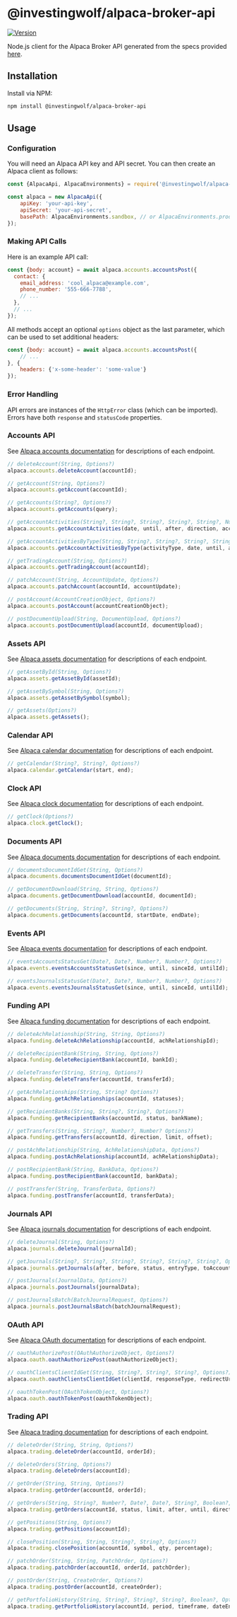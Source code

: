 # @investingwolf/alpaca-broker-api

[![Version](https://img.shields.io/npm/v/@investingwolf/alpaca-broker-api)](https://www.npmjs.com/package/@investingwolf/alpaca-broker-api)

Node.js client for the Alpaca Broker API generated from the specs provided [here](https://github.com/alpacahq/bkdocs).

## Installation

Install via NPM:

```sh
npm install @investingwolf/alpaca-broker-api
```

## Usage

### Configuration

You will need an Alpaca API key and API secret. You can then create an Alpaca client as follows:

```js
const {AlpacaApi, AlpacaEnvironments} = require('@investingwolf/alpaca-broker-api');

const alpaca = new AlpacaApi({
    apiKey: 'your-api-key',
    apiSecret: 'your-api-secret',
    basePath: AlpacaEnvironments.sandbox, // or AlpacaEnvironments.production
});
```

### Making API Calls

Here is an example API call:

```js
const {body: account} = await alpaca.accounts.accountsPost({
  contact: {
    email_address: 'cool_alpaca@example.com',
    phone_number: '555-666-7788',
    // ...
  },
  // ...
});
```

All methods accept an optional `options` object as the last parameter, which can be used to set additional headers:

```js
const {body: account} = await alpaca.accounts.accountsPost({
    // ...
}, {
    headers: {'x-some-header': 'some-value'}
});
```


### Error Handling

API errors are instances of the `HttpError` class (which can be imported). Errors have both `response` and `statusCode` properties.

### Accounts API

See [Alpaca accounts documentation](https://alpaca.markets/docs/broker/api-references/accounts/accounts/) for descriptions of each endpoint.

```js
// deleteAccount(String, Options?)
alpaca.accounts.deleteAccount(accountId);

// getAccount(String, Options?)
alpaca.accounts.getAccount(accountId);

// getAccounts(String?, Options?)
alpaca.accounts.getAccounts(query);

// getAccountActivities(String?, String?, String?, String?, String?, Number?, String?, Options?)
alpaca.accounts.getAccountActivities(date, until, after, direction, accountId, pageSize, pageToken);

// getAccountActivitiesByType(String, String?, String?, String?, String?, String?, Number?, String?, Options?)
alpaca.accounts.getAccountActivitiesByType(activityType, date, until, after, direction, accountId, pageSize, pageToken);

// getTradingAccount(String, Options?)
alpaca.accounts.getTradingAccount(accountId);

// patchAccount(String, AccountUpdate, Options?)
alpaca.accounts.patchAccount(accountId, accountUpdate);

// postAccount(AccountCreationObject, Options?)
alpaca.accounts.postAccount(accountCreationObject);

// postDocumentUpload(String, DocumentUpload, Options?)
alpaca.accounts.postDocumentUpload(accountId, documentUpload);
```

### Assets API

See [Alpaca assets documentation](https://alpaca.markets/docs/broker/api-references/assets/) for descriptions of each endpoint.

```js
// getAssetById(String, Options?)
alpaca.assets.getAssetById(assetId);

// getAssetBySymbol(String, Options?)
alpaca.assets.getAssetBySymbol(symbol);

// getAssets(Options?)
alpaca.assets.getAssets();
```
### Calendar API

See [Alpaca calendar documentation](https://alpaca.markets/docs/broker/api-references/calendar/) for descriptions of each endpoint.

```js
// getCalendar(String?, String?, Options?)
alpaca.calendar.getCalendar(start, end);
```

### Clock API

See [Alpaca clock documentation](https://alpaca.markets/docs/broker/api-references/clock/) for descriptions of each endpoint.

```js
// getClock(Options?)
alpaca.clock.getClock();
```

### Documents API

See [Alpaca documents documentation](https://alpaca.markets/docs/broker/api-references/documents/) for descriptions of each endpoint.

```js
// documentsDocumentIdGet(String, Options?)
alpaca.documents.documentsDocumentIdGet(documentId);

// getDocumentDownload(String, String, Options?)
alpaca.documents.getDocumentDownload(accountId, documentId);

// getDocuments(String, String?, String?, Options?)
alpaca.documents.getDocuments(accountId, startDate, endDate);
```

### Events API

See [Alpaca events documentation](https://alpaca.markets/docs/broker/api-references/events/) for descriptions of each endpoint.

```js
// eventsAccountsStatusGet(Date?, Date?, Number?, Number?, Options?)
alpaca.events.eventsAccountsStatusGet(since, until, sinceId, untilId);

// eventsJournalsStatusGet(Date?, Date?, Number?, Number?, Options?)
alpaca.events.eventsJournalsStatusGet(since, until, sinceId, untilId);
```

### Funding API

See [Alpaca funding documentation](https://alpaca.markets/docs/broker/api-references/funding/ach/) for descriptions of each endpoint.

```js
// deleteAchRelationship(String, String, Options?)
alpaca.funding.deleteAchRelationship(accountId, achRelationshipId);

// deleteRecipientBank(String, String, Options?)
alpaca.funding.deleteRecipientBank(accountId, bankId);

// deleteTransfer(String, String, Options?)
alpaca.funding.deleteTransfer(accountId, transferId);

// getAchRelationships(String, String? Options?)
alpaca.funding.getAchRelationships(accountId, statuses);

// getRecipientBanks(String, String?, String?, Options?)
alpaca.funding.getRecipientBanks(accountId, status, bankName);

// getTransfers(String, String?, Number?, Number? Options?)
alpaca.funding.getTransfers(accountId, direction, limit, offset);

// postAchRelationship(String, AchRelationshipData, Options?)
alpaca.funding.postAchRelationship(accountId, achRelationshipData);

// postRecipientBank(String, BankData, Options?)
alpaca.funding.postRecipientBank(accountId, bankData);

// postTransfer(String, TransferData, Options?)
alpaca.funding.postTransfer(accountId, transferData);
```

### Journals API

See [Alpaca journals documentation](https://alpaca.markets/docs/broker/api-references/journals/) for descriptions of each endpoint.

```js
// deleteJournal(String, Options?)
alpaca.journals.deleteJournal(journalId);

// getJournals(String?, String?, String?, String?, String?, String?, Options?)
alpaca.journals.getJournals(after, before, status, entryType, toAccount, fromAccount);

// postJournals(JournalData, Options?)
alpaca.journals.postJournals(journalData);

// postJournalsBatch(BatchJournalRequest, Options?)
alpaca.journals.postJournalsBatch(batchJournalRequest);
```

### OAuth API

See [Alpaca OAuth documentation](https://alpaca.markets/docs/broker/api-references/oauth/) for descriptions of each endpoint.

```js
// oauthAuthorizePost(OAuthAuthorizeObject, Options?)
alpaca.oauth.oauthAuthorizePost(oauthAuthorizeObject);

// oauthClientsClientIdGet(String, String?, String?, String?, Options?)
alpaca.oauth.oauthClientsClientIdGet(clientId, responseType, redirectUri, scope);

// oauthTokenPost(OAuthTokenObject, Options?)
alpaca.oauth.oauthTokenPost(oauthTokenObject);
```

### Trading API

See [Alpaca trading documentation](https://alpaca.markets/docs/broker/api-references/trading/orders/) for descriptions of each endpoint.

```js
// deleteOrder(String, String, Options?)
alpaca.trading.deleteOrder(accountId, orderId);

// deleteOrders(String, Options?)
alpaca.trading.deleteOrders(accountId);

// getOrder(String, String, Options?)
alpaca.trading.getOrder(accountId, orderId);

// getOrders(String, String?, Number?, Date?, Date?, String?, Boolean?, String?, Options?)
alpaca.trading.getOrders(accountId, status, limit, after, until, direction, nested, symbols);

// getPositions(String, Options?)
alpaca.trading.getPositions(accountId);

// closePosition(String, String, String?, String?, Options?)
alpaca.trading.closePosition(accountId, symbol, qty, percentage);

// patchOrder(String, String, PatchOrder, Options?)
alpaca.trading.patchOrder(accountId, orderId, patchOrder);

// postOrder(String, CreateOrder, Options?)
alpaca.trading.postOrder(accountId, createOrder);

// getPortfolioHistory(String, String?, String?, String?, Boolean?, Options?)
alpaca.trading.getPortfolioHistory(accountId, period, timeframe, dateEnd, extendedHours);
```
